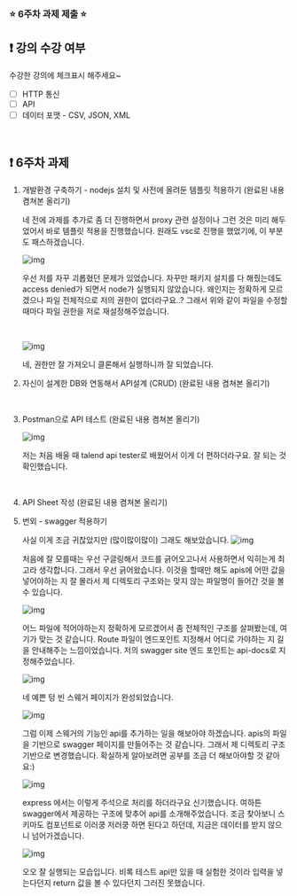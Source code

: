 ### ⭐️ 6주차 과제 제출 ⭐️

## ❗️ 강의 수강 여부

수강한 강의에 체크표시 해주세요~

- [ ] HTTP 통신
- [ ] API
- [ ] 데이터 포맷 - CSV, JSON, XML

<br>

## ❗️ 6주차 과제

1. 개발환경 구축하기 - nodejs 설치 및 사전에 올려둔 템플릿 적용하기
   (완료된 내용 켬쳐본 올리기)

   네 전에 과제를 추가로 좀 더 진행하면서 proxy 관련 설정이나 그런 것은 미리 해두었어서 바로 템플릿 적용을 진행했습니다.
   원래도 vsc로 진행을 했었기에, 이 부분도 패스하겠습니다.

   ![img](https://cdn.discordapp.com/attachments/1156230299202625608/1171853287503437914/2023-11-09_1.46.31.png?ex=655e306b&is=654bbb6b&hm=ef7fe04c393020dee298eb5801df3f409c40cb6a6bd8d6e848becb364127c449&)

   우선 저를 자꾸 괴롭혔던 문제가 있었습니다. 자꾸만 패키지 설치를 다 해줬는데도 access denied가 되면서 node가 실행되지 않았습니다.
   왜인지는 정확하게 모르겠으나 파일 전체적으로 저의 권한이 없더라구요..? 그래서 위와 같이 파일을 수정할 때마다 파일 권한을 저로 재설정해주었습니다.

      <br>

   ![img](https://cdn.discordapp.com/attachments/1156230299202625608/1171837149809754185/2023-11-09_12.42.22.png?ex=655e2164&is=654bac64&hm=18c640230ee36123648efe9d7a84ad79f7da80c68714883ff168c1d603e2e0c8&)

   네, 권한만 잘 가져오니 클론해서 실행하니까 잘 되었습니다.
   <br/>

2. 자신이 설계한 DB와 연동해서 API설계 (CRUD)
   (완료된 내용 켬쳐본 올리기)

<br/>

3. Postman으로 API 테스트
   (완료된 내용 켬쳐본 올리기)

   ![img](https://cdn.discordapp.com/attachments/1156230299202625608/1171837403254755328/2023-11-09_12.43.23.png?ex=655e21a0&is=654baca0&hm=0c67858efb79c0bb68074ca325b5220b87112fa514da4a7c90982195ef31ec42&)

   저는 처음 배울 때 talend api tester로 배웠어서 이게 더 편하더라구요. 잘 되는 것 확인했습니다.

<br/>

4. API Sheet 작성
   (완료된 내용 켬쳐본 올리기)

5. 번외 - swagger 적용하기

   사실 이게 조금 귀찮았지만 (많이많이많이) 그래도 해보았습니다.
   ![img](https://cdn.discordapp.com/attachments/1156230299202625608/1171847903296372776/2023-11-09_1.25.06.png?ex=655e2b68&is=654bb668&hm=83c2797243e120f66c8f9b8c7edccb592200dfc60e3767ec953807b656945413&)

   처음에 잘 모를때는 우선 구글링해서 코드를 긁어오고나서 사용하면서 익히는게 최고라 생각합니다. 그래서 우선 긁어왔습니다.
   이것을 할때만 해도 apis에 어떤 값을 넣어야하는 지 잘 몰라서 제 디렉토리 구조와는 맞지 않는 파일명이 들어간 것을 볼 수 있습니다.

   ![img](https://cdn.discordapp.com/attachments/1156230299202625608/1171844745539100682/2023-11-09_1.12.35.png?ex=655e2877&is=654bb377&hm=d3b89cfa9ad3da895f4c2e8f7f7f1369cc14d3fef61474112ec972a25c6e74e2&)

   어느 파일에 적어야하는지 정확하게 모르겠어서 좀 전체적인 구조를 살펴봤는데, 여기가 맞는 것 같습니다. Route 파일이 엔드포인트 지정해서
   어디로 가야하는 지 길을 안내해주는 느낌이었습니다. 저의 swagger site 엔드 포인트는 api-docs로 지정해주었습니다.

   ![img](https://cdn.discordapp.com/attachments/1156230299202625608/1171844571047677952/2023-11-09_1.11.52.png?ex=655e284d&is=654bb34d&hm=fa040f4f1eebcff6a2271270f439d903156a82715573cd47838f268ca0f4bb9e&)

   네 예쁜 텅 빈 스웨거 페이지가 완성되었습니다.

   ![img](https://cdn.discordapp.com/attachments/1156230299202625608/1171847903296372776/2023-11-09_1.25.06.png?ex=655e2b68&is=654bb668&hm=83c2797243e120f66c8f9b8c7edccb592200dfc60e3767ec953807b656945413&)

   그럼 이제 스웨거의 기능인 api를 추가하는 일을 해보아야 하겠습니다. apis의 파일을 기반으로 swagger 페이지를 만들어주는 것 같습니다. 그래서 제 디렉토리 구조 기반으로 변경했습니다. 확실하게 알아보려면 공부를 조금 더 해보아야할 것 같아요:)

   ![img](https://cdn.discordapp.com/attachments/1156230299202625608/1171847944530567178/2023-11-09_1.25.17.png?ex=655e2b71&is=654bb671&hm=94bd19b826f6c5182dcb78af76c12fcaab371d196885c105a2495ecc30f347fa&)

   express 에서는 이렇게 주석으로 처리를 하더라구요 신기했습니다. 여하튼 swagger에서 제공하는 구조에 맞추어 api를 소개해주었습니다.
   조금 찾아보니 스키마도 컴포넌트로 이러쿵 저러쿵 하면 된다고 하던데, 지금은 데이터를 받지 않으니 넘어가겠습니다.

   ![img](https://cdn.discordapp.com/attachments/1156230299202625608/1171848054287118336/2023-11-09_1.25.44.png?ex=655e2b8c&is=654bb68c&hm=7aae7aa80245b43ebe4a7b90b609db0fd3c084a466f6d3f58ebaee8aaecbd88c&)

   오오 잘 실행되는 모습입니다. 비록 테스트 api만 있을 때 실험한 것이라 입력을 넣는다던지 return 값을 볼 수 있다던지 그러진 못했습니다.

<br/>
